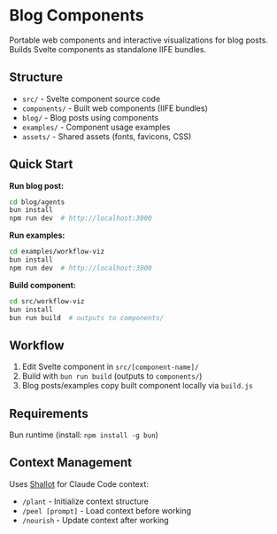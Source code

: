 # Blog Components

Portable web components and interactive visualizations for blog posts. Builds Svelte components as standalone IIFE bundles.

## Structure

- `src/` - Svelte component source code
- `components/` - Built web components (IIFE bundles)
- `blog/` - Blog posts using components
- `examples/` - Component usage examples
- `assets/` - Shared assets (fonts, favicons, CSS)

## Quick Start

**Run blog post:**
```bash
cd blog/agents
bun install
npm run dev  # http://localhost:3000
```

**Run examples:**
```bash
cd examples/workflow-viz
bun install
npm run dev  # http://localhost:3000
```

**Build component:**
```bash
cd src/workflow-viz
bun install
bun run build  # outputs to components/
```

## Workflow

1. Edit Svelte component in `src/[component-name]/`
2. Build with `bun run build` (outputs to `components/`)
3. Blog posts/examples copy built component locally via `build.js`

## Requirements

Bun runtime (install: `npm install -g bun`)

## Context Management

Uses [Shallot](https://github.com/dylanebert/shallot) for Claude Code context:

- `/plant` - Initialize context structure
- `/peel [prompt]` - Load context before working
- `/nourish` - Update context after working
